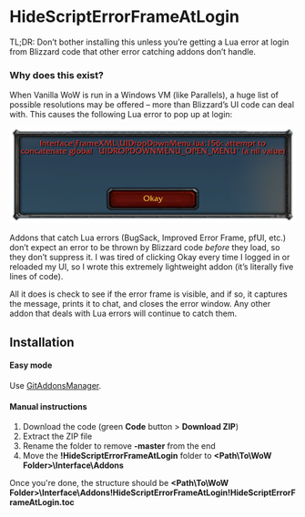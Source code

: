 # HideScriptErrorFrameAtLogin

TL;DR: Don’t bother installing this unless you’re getting a Lua error at login from Blizzard code that other error catching addons don’t handle.

### Why does this exist?

When Vanilla WoW is run in a Windows VM (like Parallels), a huge list of possible resolutions may be offered – more than Blizzard’s UI code can deal with. This causes the following Lua error to pop up at login:

![Interface\FrameXML\UIDropDownMenu.lua:156: attempt to concatenate global UIDROPDOWNMENU_OPEN_MENU' (a nil value)](https://github.com/veechs/HideScriptErrorFrameAtLogin/raw/main/LoginError.png)

Addons that catch Lua errors (BugSack, Improved Error Frame, pfUI, etc.) don’t expect an error to be thrown by Blizzard code *before* they load, so they don’t suppress it. I was tired of clicking Okay every time I logged in or reloaded my UI, so I wrote this extremely lightweight addon (it’s literally five lines of code).

All it does is check to see if the error frame is visible, and if so, it captures the message, prints it to chat, and closes the error window. Any other addon that deals with Lua errors will continue to catch them.

## Installation

#### Easy mode

Use [GitAddonsManager](https://woblight.gitlab.io/overview/gitaddonsmanager/).

#### Manual instructions

1. Download the code (green **Code** button > **Download ZIP**)
2. Extract the ZIP file
3. Rename the folder to remove **-master** from the end
4. Move the **!HideScriptErrorFrameAtLogin** folder to  **<Path\To\WoW Folder>\Interface\Addons**

Once you're done, the structure should be **<Path\To\WoW Folder>\Interface\Addons\!HideScriptErrorFrameAtLogin\!HideScriptErrorFrameAtLogin.toc**
